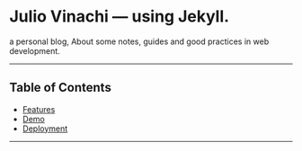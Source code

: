 # Julio Vinachi — using Jekyll.
a personal blog, About some notes, guides and good practices in web development.

* * *

Table of Contents
-----------------
*   [Features](#features)
*   [Demo](#demo)
*   [Deployment](#deployment)

* * *

